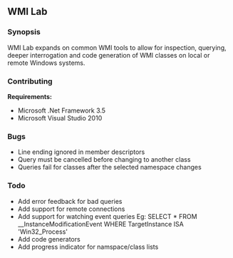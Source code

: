 ## WMI Lab

### Synopsis
WMI Lab expands on common WMI tools to allow for inspection, querying, deeper interrogation and code generation of WMI classes on local or remote Windows systems.

### Contributing

__Requirements:__

* Microsoft .Net Framework 3.5
* Microsoft Visual Studio 2010

### Bugs

* Line ending ignored in member descriptors
* Query must be cancelled before changing to another class
* Queries fail for classes after the selected namespace changes

### Todo

* Add error feedback for bad queries
* Add support for remote connections
* Add support for watching event queries
  Eg: SELECT * FROM __InstanceModificationEvent WHERE TargetInstance ISA 'Win32_Process'
* Add code generators
* Add progress indicator for namspace/class lists
